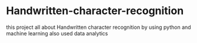 # Handwritten-character-recognition
this project all about  Handwritten character recognition by using python and machine learning also used data analytics
